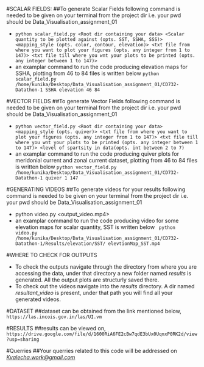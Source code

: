 #SCALAR FIELDS:
##To generate Scalar Fields following command is needed to be given on your terminal from the project dir i.e. your pwd should be Data_Visualisation_assignment_01
- `python scalar_field.py <Root dir containing your data> <Scalar quantity to be plotted against (opts. SST, SSHA, SSS)> <mapping_style (opts. color, contour, elevation)> <txt file from where you want to plot your figures (opts. any integer from 1 to 147)> <txt file till where you wnt your plots to be printed (opts. any integer between 1 to 147)>`
- an examplar command to run the code producing elevation maps for SSHA, plotting from 46 to 84 files is written below
 	`python scalar_field.py /home/kunika/Desktop/Data_Visualisation_assignment_01/CD732-Datathon-1 SSHA elevation 46 84`


#VECTOR FIELDS
##To generate Vector Fields following command is needed to be given on your terminal from the project dir i.e. your pwd should be Data_Visualisation_assignment_01
- `python vector_field.py <Root dir containing your data> <mapping_style (opts. quiver)> <txt file from where you want to plot your figures (opts. any integer from 1 to 147)> <txt file till where you wnt your plots to be printed (opts. any integer between 1 to 147)> <level of spartsity in data(opts. int between 2 to 7)`
- an examplar command to run the code producing quiver plots for meridonial current and zonal current dataset, plotting from 46 to 84 files is written below
 `python vector_field.py /home/kunika/Desktop/Data_Visualisation_assignment_01/CD732-Datathon-1 quiver 1 147`

#GENERATING VIDEOS
##To generate videos for your results following command is needed to be given on your terminal from the project dir i.e. your pwd should be Data_Visualisation_assignment_01
- python video.py <Root dir containing your results> <output_video.mp4>
- an examplar command to run the code producing video for some elevation maps for scalar quantity, SST is written below
` python video.py /home/kunika/Desktop/Data_Visualisation_assignment_01/CD732-Datathon-1/Results/elevation/SST/ elevtionMap_SST.mp4`


#WHERE TO CHECK FOR OUTPUTS
- To check the outputs navigate through the directory from where you are accessing the data, under that directory a new folder named *results* is generated. All the output plots are structurly saved there. 
- To check out the videos navigate into the *results* directory. A dir named *resultant_video* is present, under that path you will find all your generated videos.

#DATASET
##dataset can be obtained from the link mentioned below,
` https://las.incois.gov.in/las/UI.vm `

#RESULTS
##results can be viewed on,
`https://drive.google.com/file/d/1600RiA6FE2cBw7qdE3bUx0UqnxP0RK2d/view?usp=sharing`


#Querries 
##Your querries related to this code will be addressed on *Kvalecha.work@gmail.com*
